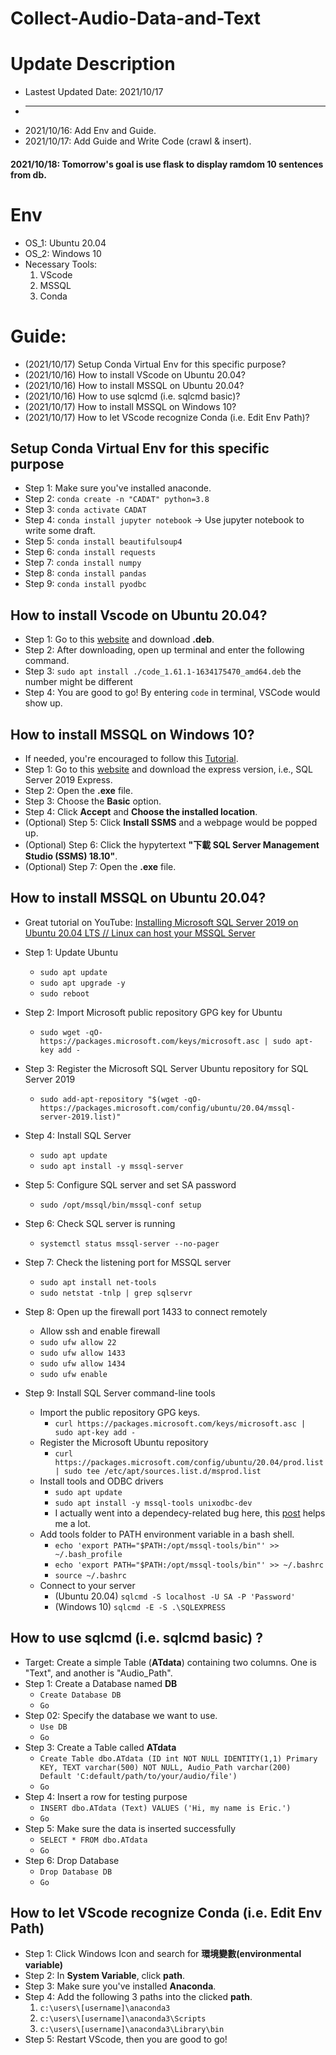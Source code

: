 # Collect-Audio-Data-and-Text

# Update Description
* Lastest Updated Date: 2021/10/17
* - - - - - - - - - - - - - - - - -
* 2021/10/16: Add Env and Guide.
* 2021/10/17: Add Guide and Write Code (crawl & insert).
####  2021/10/18: Tomorrow's goal is use flask to display ramdom 10 sentences from db. 

# Env
* OS_1: Ubuntu 20.04
* OS_2: Windows 10
* Necessary Tools:
    1. VScode
    2. MSSQL
    3. Conda

# Guide:
* (2021/10/17) Setup Conda Virtual Env for this specific purpose?
* (2021/10/16) How to install VScode on Ubuntu 20.04?
* (2021/10/16) How to install MSSQL on Ubuntu 20.04?
* (2021/10/16) How to use sqlcmd (i.e. sqlcmd basic)?
* (2021/10/17) How to install MSSQL on Windows 10?
* (2021/10/17) How to let VScode recognize Conda (i.e. Edit Env Path)?

## Setup Conda Virtual Env for this specific purpose
* Step 1: Make sure you've installed anaconde.
* Step 2: `conda create -n "CADAT" python=3.8`
* Step 3: `conda activate CADAT`
* Step 4: `conda install jupyter notebook` -> Use jupyter notebook to write some draft.
* Step 5: `conda install beautifulsoup4`
* Step 6: `conda install requests`
* Step 7: `conda install numpy`
* Step 8: `conda install pandas`
* Step 9: `conda install pyodbc`

## How to install Vscode on Ubuntu 20.04?
* Step 1: Go to this [website](https://code.visualstudio.com/download) and download **.deb**.
* Step 2: After downloading, open up terminal and enter the following command.
* Step 3: `sudo apt install ./code_1.61.1-1634175470_amd64.deb` the number might be different
* Step 4: You are good to go! By entering `code` in terminal, VSCode would show up.

## How to install MSSQL on Windows 10?
* If needed, you're encouraged to follow this [Tutorial](https://www.guru99.com/download-install-sql-server.html).
* Step 1: Go to this [website](https://www.microsoft.com/en-in/sql-server/sql-server-downloads) and download the express version, i.e., SQL Server 2019 Express.
* Step 2: Open the **.exe** file.
* Step 3: Choose the **Basic** option.
* Step 4: Click **Accept** and **Choose the installed location**.
* (Optional) Step 5: Click **Install SSMS** and a webpage would be popped up.
* (Optional) Step 6: Click the hypytertext **"下載 SQL Server Management Studio (SSMS) 18.10"**.
* (Optional) Step 7: Open the **.exe** file.

## How to install MSSQL on Ubuntu 20.04?
* Great tutorial on YouTube: [Installing Microsoft SQL Server 2019 on Ubuntu 20.04 LTS // Linux can host your MSSQL Server](https://www.youtube.com/watch?v=x6pYoWwtVAY)

* Step 1: Update Ubuntu
    * `sudo apt update`
    * `sudo apt upgrade -y`
    * `sudo reboot`
* Step 2: Import Microsoft public repository GPG key for Ubuntu
    * `sudo wget -qO- https://packages.microsoft.com/keys/microsoft.asc | sudo apt-key add -`
* Step 3: Register the Microsoft SQL Server Ubuntu repository for SQL Server 2019
    * `sudo add-apt-repository "$(wget -qO- https://packages.microsoft.com/config/ubuntu/20.04/mssql-server-2019.list)"`
* Step 4: Install SQL Server
    * `sudo apt update`
    * `sudo apt install -y mssql-server`
* Step 5: Configure SQL server and set SA password
    * `sudo /opt/mssql/bin/mssql-conf setup`
* Step 6: Check SQL server is running
    * `systemctl status mssql-server --no-pager`
* Step 7: Check the listening port for MSSQL server
    * `sudo apt install net-tools`
    * `sudo netstat -tnlp | grep sqlservr`
* Step 8: Open up the firewall port 1433 to connect remotely
    * Allow ssh and enable firewall
    * `sudo ufw allow 22`
    * `sudo ufw allow 1433`
    * `sudo ufw allow 1434`
    * `sudo ufw enable`
* Step 9: Install SQL Server command-line tools
    * Import the public repository GPG keys.
        * `curl https://packages.microsoft.com/keys/microsoft.asc | sudo apt-key add -`
    * Register the Microsoft Ubuntu repository
        * `curl https://packages.microsoft.com/config/ubuntu/20.04/prod.list | sudo tee /etc/apt/sources.list.d/msprod.list`
    * Install tools and ODBC drivers
        * `sudo apt update`
        * `sudo apt install -y mssql-tools unixodbc-dev`
        * I actually went into a dependecy-related bug here, this [post](https://askubuntu.com/questions/1123273/unable-to-connect-microsoft-sql-server-and-visual-studio-code) helps me a lot.
    * Add tools folder to PATH environment variable in a bash shell.
        * `echo 'export PATH="$PATH:/opt/mssql-tools/bin"' >> ~/.bash_profile`
        * `echo 'export PATH="$PATH:/opt/mssql-tools/bin"' >> ~/.bashrc`
        * `source ~/.bashrc`
    * Connect to your server
        * (Ubuntu 20.04) `sqlcmd -S localhost -U SA -P 'Password'`
        * (Windows 10) `sqlcmd -E -S .\SQLEXPRESS`

## How to use sqlcmd (i.e. sqlcmd basic) ? 
* Target: Create a simple Table (**ATdata**) containing two columns. One is "Text", and another is "Audio_Path".
* Step 1: Create a Database named **DB**
    * `Create Database DB`
    * `Go`
* Step 02: Specify the database we want to use.
    * `Use DB`
    * `Go`
* Step 3: Create a Table called **ATdata**
    * `Create Table dbo.ATdata (ID int NOT NULL IDENTITY(1,1) Primary KEY, TEXT varchar(500) NOT NULL, Audio_Path varchar(200) Default 'C:default/path/to/your/audio/file')`
    * `Go`
* Step 4: Insert a row for testing purpose
    * `INSERT dbo.ATdata (Text) VALUES ('Hi, my name is Eric.')`
    * `Go`
* Step 5: Make sure the data is inserted successfully
    * `SELECT * FROM dbo.ATdata`
    * `Go`
* Step 6: Drop Database
    * `Drop Database DB`
    * `Go`

## How to let VScode recognize Conda (i.e. Edit Env Path)
* Step 1: Click Windows Icon and search for **環境變數(environmental variable)**
* Step 2: In **System Variable**, click **path**.
* Step 3: Make sure you've installed **Anaconda**.
* Step 4: Add the following 3 paths into the clicked **path**.
    1. `c:\users\[username]\anaconda3`
    2. `c:\users\[username]\anaconda3\Scripts`
    3. `c:\users\[username]\anaconda3\Library\bin`
* Step 5: Restart VScode, then you are good to go!